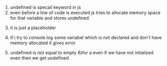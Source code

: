 1. undefined is specail keyword in js
2. even before a line of code is executed js tries to allocate memory space for that variable and stores undefined

3) it is just a placeholder
4) if i try to console.log some variabel which is not declared and don't have memory allocated it gives error

5) undefined is not equal to empty
   6)for a even if we have not intialized even then we get undefined
